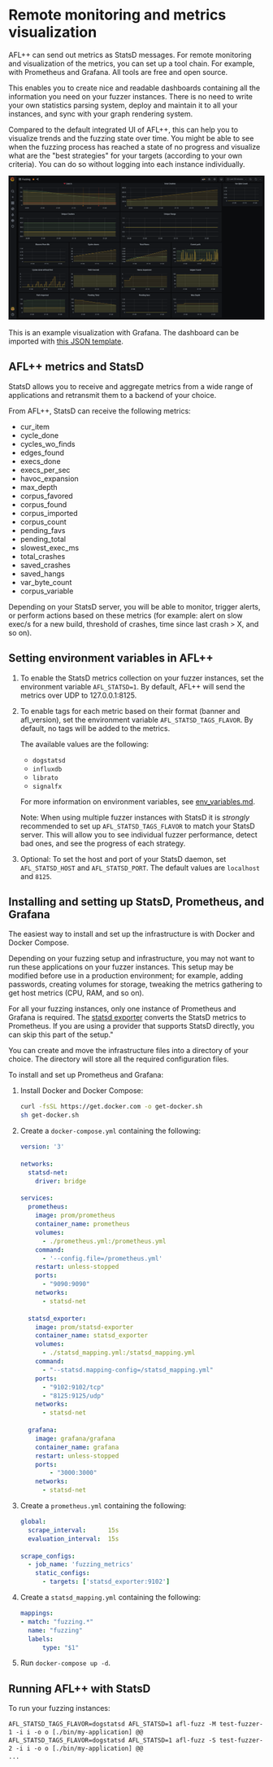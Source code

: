 # Remote monitoring and metrics visualization

AFL++ can send out metrics as StatsD messages. For remote monitoring and
visualization of the metrics, you can set up a tool chain. For example, with
Prometheus and Grafana. All tools are free and open source.

This enables you to create nice and readable dashboards containing all the
information you need on your fuzzer instances. There is no need to write your
own statistics parsing system, deploy and maintain it to all your instances, and
sync with your graph rendering system.

Compared to the default integrated UI of AFL++, this can help you to visualize
trends and the fuzzing state over time. You might be able to see when the
fuzzing process has reached a state of no progress and visualize what are the
"best strategies" for your targets (according to your own criteria). You can do
so without logging into each instance individually.

![example visualization with Grafana](resources/statsd-grafana.png)

This is an example visualization with Grafana. The dashboard can be imported
with [this JSON template](resources/grafana-afl++.json).

## AFL++ metrics and StatsD

StatsD allows you to receive and aggregate metrics from a wide range of
applications and retransmit them to a backend of your choice.

From AFL++, StatsD can receive the following metrics:
- cur_item
- cycle_done
- cycles_wo_finds
- edges_found
- execs_done
- execs_per_sec
- havoc_expansion
- max_depth
- corpus_favored
- corpus_found
- corpus_imported
- corpus_count
- pending_favs
- pending_total
- slowest_exec_ms
- total_crashes
- saved_crashes
- saved_hangs
- var_byte_count
- corpus_variable

Depending on your StatsD server, you will be able to monitor, trigger alerts, or
perform actions based on these metrics (for example: alert on slow exec/s for a
new build, threshold of crashes, time since last crash > X, and so on).

## Setting environment variables in AFL++

1. To enable the StatsD metrics collection on your fuzzer instances, set the
   environment variable `AFL_STATSD=1`. By default, AFL++ will send the metrics
   over UDP to 127.0.0.1:8125.

2. To enable tags for each metric based on their format (banner and
   afl_version), set the environment variable `AFL_STATSD_TAGS_FLAVOR`. By
   default, no tags will be added to the metrics.

    The available values are the following:
    -  `dogstatsd`
    -  `influxdb`
    -  `librato`
    -  `signalfx`

    For more information on environment variables, see
    [env_variables.md](env_variables.md).

    Note: When using multiple fuzzer instances with StatsD it is *strongly*
    recommended to set up `AFL_STATSD_TAGS_FLAVOR` to match your StatsD server.
    This will allow you to see individual fuzzer performance, detect bad ones,
    and see the progress of each strategy.

3. Optional: To set the host and port of your StatsD daemon, set
   `AFL_STATSD_HOST` and `AFL_STATSD_PORT`. The default values are `localhost`
   and `8125`.

## Installing and setting up StatsD, Prometheus, and Grafana

The easiest way to install and set up the infrastructure is with Docker and
Docker Compose.

Depending on your fuzzing setup and infrastructure, you may not want to run
these applications on your fuzzer instances. This setup may be modified before
use in a production environment; for example, adding passwords, creating volumes
for storage, tweaking the metrics gathering to get host metrics (CPU, RAM, and
so on).

For all your fuzzing instances, only one instance of Prometheus and Grafana is
required. The
[statsd exporter](https://registry.hub.docker.com/r/prom/statsd-exporter)
converts the StatsD metrics to Prometheus. If you are using a provider that
supports StatsD directly, you can skip this part of the setup."

You can create and move the infrastructure files into a directory of your
choice. The directory will store all the required configuration files.

To install and set up Prometheus and Grafana:

1. Install Docker and Docker Compose:

    ```sh
    curl -fsSL https://get.docker.com -o get-docker.sh
    sh get-docker.sh
    ```

2. Create a `docker-compose.yml` containing the following:

    ```yml
    version: '3'

    networks:
      statsd-net:
        driver: bridge

    services:
      prometheus:
        image: prom/prometheus
        container_name: prometheus
        volumes:
          - ./prometheus.yml:/prometheus.yml
        command:
          - '--config.file=/prometheus.yml'
        restart: unless-stopped
        ports:
          - "9090:9090"
        networks:
          - statsd-net

      statsd_exporter:
        image: prom/statsd-exporter
        container_name: statsd_exporter
        volumes:
          - ./statsd_mapping.yml:/statsd_mapping.yml
        command:
          - "--statsd.mapping-config=/statsd_mapping.yml"
        ports:
          - "9102:9102/tcp"
          - "8125:9125/udp"
        networks:
          - statsd-net

      grafana:
        image: grafana/grafana
        container_name: grafana
        restart: unless-stopped
        ports:
            - "3000:3000"
        networks:
          - statsd-net
    ```

3. Create a `prometheus.yml` containing the following:

    ```yml
    global:
      scrape_interval:      15s
      evaluation_interval:  15s

    scrape_configs:
      - job_name: 'fuzzing_metrics'
        static_configs:
          - targets: ['statsd_exporter:9102']
    ```

4. Create a `statsd_mapping.yml` containing the following:

    ```yml
    mappings:
    - match: "fuzzing.*"
      name: "fuzzing"
      labels:
          type: "$1"
    ```

5. Run `docker-compose up -d`.

## Running AFL++ with StatsD

To run your fuzzing instances:

```
AFL_STATSD_TAGS_FLAVOR=dogstatsd AFL_STATSD=1 afl-fuzz -M test-fuzzer-1 -i i -o o [./bin/my-application] @@
AFL_STATSD_TAGS_FLAVOR=dogstatsd AFL_STATSD=1 afl-fuzz -S test-fuzzer-2 -i i -o o [./bin/my-application] @@
...
```